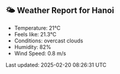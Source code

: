<!-- WEATHER-START -->
## 🌤 Weather Report for Hanoi

- Temperature: 21°C
- Feels like: 21.3°C
- Conditions: overcast clouds
- Humidity: 82%
- Wind Speed: 0.8 m/s

Last updated: 2025-02-20 08:26:31 UTC
<!-- WEATHER-END -->
